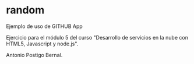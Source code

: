 # random
Ejemplo de uso de GITHUB App

Ejercicio para el módulo 5 del curso "Desarrollo de servicios en la nube con HTML5, Javascript y node.js".

Antonio Postigo Bernal.
